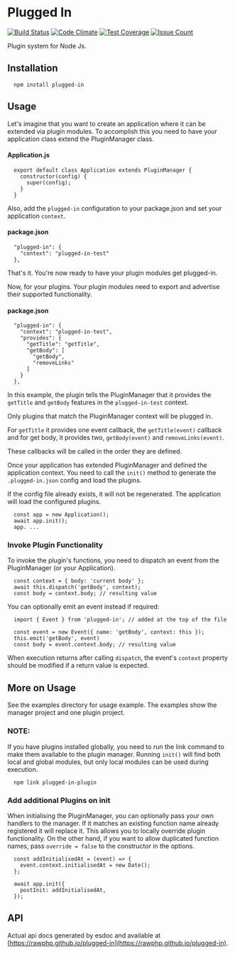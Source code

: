 # Plugged In

[![Build Status](https://travis-ci.org/rawphp/plugged-in.svg?branch=master)](https://travis-ci.org/rawphp/plugged-in)
[![Code Climate](https://codeclimate.com/github/rawphp/plugged-in/badges/gpa.svg)](https://codeclimate.com/github/rawphp/plugged-in)
[![Test Coverage](https://codeclimate.com/github/rawphp/plugged-in/badges/coverage.svg)](https://codeclimate.com/github/rawphp/plugged-in/coverage)
[![Issue Count](https://codeclimate.com/github/rawphp/plugged-in/badges/issue_count.svg)](https://codeclimate.com/github/rawphp/plugged-in)

Plugin system for Node Js.

## Installation

      npm install plugged-in

## Usage

Let's imagine that you want to create an application where it can be extended via plugin modules. To accomplish this you need to have your application class extend
the PluginManager class.

#### Application.js

      export default class Application extends PluginManager {
        constructor(config) {
          super(config);
        }
      }

Also, add the `plugged-in` configuration to your package.json and set your application `context`.

#### package.json

      "plugged-in": {
        "context": "plugged-in-test"
      },

That's it. You're now ready to have your plugin modules get plugged-in.


Now, for your plugins. Your plugin modules need to export and advertise their supported functionality.

#### package.json

      "plugged-in": {
        "context": "plugged-in-test",
        "provides": {
          "getTitle": "getTitle",
          "getBody": [
            "getBody",
            "removeLinks"
          ]
        }
      },

In this example, the plugin tells the PluginManager that it provides the `getTitle` and `getBody` features in the `plugged-in-test` context.

Only plugins that match the PluginManager context will be plugged in.

For `getTitle` it provides one event callback, the `getTitle(event)` callback and for get body, it provides two, `getBody(event)` and `removeLinks(event)`.

These callbacks will be called in the order they are defined.

Once your application has extended PluginManager and defined the application context. You need to call the `init()` method to generate
the `.plugged-in.json` config and load the plugins.

If the config file already exists, it will not be regenerated. The application will load the configured plugins.

      const app = new Application();
      await app.init();
      app. ...

### Invoke Plugin Functionality

To invoke the plugin's functions, you need to dispatch an event from the PluginManager (or your Application).

      const context = { body: 'current body' };
      await this.dispatch('getBody', context);
      const body = context.body; // resulting value

You can optionally emit an event instead if required:

      import { Event } from 'plugged-in'; // added at the top of the file

      const event = new Event({ name: 'getBody', context: this });
      this.emit('getBody', event)
      const body = event.context.body; // resulting value

When execution returns after calling `dispatch`, the event's `context` property should be modified if a return value is expected.


## More on Usage

See the examples directory for usage example. The examples show the manager project and one plugin project.

### NOTE:

If you have plugins installed globally, you need to run the link command to make them available to the plugin manager. Running `init()`
will find both local and global modules, but only local modules can be used during execution.

      npm link plugged-in-plugin

### Add additional Plugins on init

When initialising the PluginManager, you can optionally pass your own handlers to the manager. If it matches an existing function name
already registered it will replace it. This allows you to locally override plugin functionality. On the other hand, if you want to allow
duplicated function names, pass `override = false` to the constructor in the options.

      const addInitialisedAt = (event) => {
        event.context.initialisedAt = new Date();
      };

      await app.init({
        postInit: addInitialisedAt,
      });


## API

Actual api docs generated by esdoc and available at [https://rawphp.github.io/plugged-in](https://rawphp.github.io/plugged-in).
